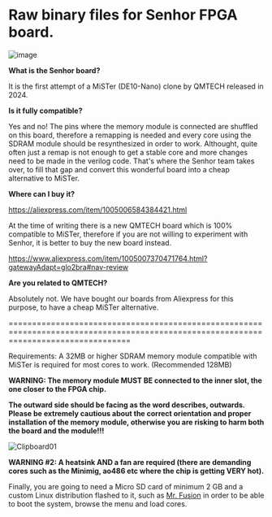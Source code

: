 # Raw binary files for Senhor FPGA board.
![image](https://github.com/user-attachments/assets/d68bc8fa-f05c-4b33-9088-9814994d0155)

**What is the Senhor board?**

It is the first attempt of a MiSTer (DE10-Nano) clone by QMTECH released in 2024.

**Is it fully compatible?**

Yes and no! The pins where the memory module is connected are shuffled on this board, therefore a remapping is needed and 
every core using the SDRAM module should be resynthesized in order to work. Althought, quite often just a remap is not enough to get a stable core and more changes need to be made in the verilog code. That's where the Senhor team takes over, to fill that gap and convert this wonderful board into a cheap alternative to MiSTer. 


**Where can I buy it?**

https://aliexpress.com/item/1005006584384421.html

At the time of writing there is a new QMTECH board which is 100% compatible to MiSTer, therefore if you are not willing to experiment with Senhor, it is better to buy the new board instead.

https://www.aliexpress.com/item/1005007370471764.html?gatewayAdapt=glo2bra#nav-review

**Are you related to QMTECH?**

Absolutely not. We have bought our boards from Aliexpress for this purpose, to have a cheap MiSTer alternative.

======================================================================================================================================

Requirements: A 32MB or higher SDRAM memory module compatible with MiSTer is required for most cores to work. (Recommended 128MB)

**WARNING: The memory module MUST BE connected to the inner slot, the one closer to the FPGA chip.**

**The outward side should be facing as the word describes, outwards. Please be extremely cautious about the correct orientation and proper installation of the memory module, otherwise you are risking to harm both the board and the module!!!**

![Clipboard01](https://github.com/user-attachments/assets/5d5292ab-acc2-4b75-9715-01001581ac89)

**WARNING #2: A heatsink AND a fan are required (there are demanding cores such as the Minimig, ao486 etc where the chip is getting VERY hot).**

Finally, you are going to need a Micro SD card of minimum 2 GB and a custom Linux distribution flashed to it, such as [Mr. Fusion](https://github.com/MiSTer-devel/mr-fusion) in order to be able to boot the system, browse the menu and load cores.
